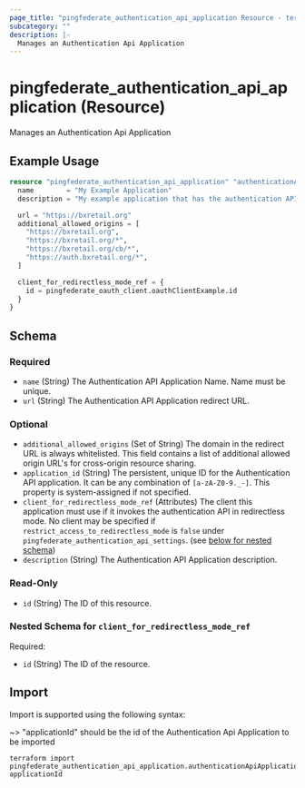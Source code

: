 ```yaml
---
page_title: "pingfederate_authentication_api_application Resource - terraform-provider-pingfederate"
subcategory: ""
description: |-
  Manages an Authentication Api Application
---
```


# pingfederate_authentication_api_application (Resource)

Manages an Authentication Api Application

## Example Usage

```terraform
resource "pingfederate_authentication_api_application" "authenticationApiApplicationExample" {
  name        = "My Example Application"
  description = "My example application that has the authentication API widget embedded, or implements the authentication API directly."

  url = "https://bxretail.org"
  additional_allowed_origins = [
    "https://bxretail.org",
    "https://bxretail.org/*",
    "https://bxretail.org/cb/*",
    "https://auth.bxretail.org/*",
  ]

  client_for_redirectless_mode_ref = {
    id = pingfederate_oauth_client.oauthClientExample.id
  }
}
```

<!-- schema generated by tfplugindocs -->
## Schema

### Required

- `name` (String) The Authentication API Application Name. Name must be unique.
- `url` (String) The Authentication API Application redirect URL.

### Optional

- `additional_allowed_origins` (Set of String) The domain in the redirect URL is always whitelisted. This field contains a list of additional allowed origin URL's for cross-origin resource sharing.
- `application_id` (String) The persistent, unique ID for the Authentication API application. It can be any combination of `[a-zA-Z0-9._-]`. This property is system-assigned if not specified.
- `client_for_redirectless_mode_ref` (Attributes) The client this application must use if it invokes the authentication API in redirectless mode. No client may be specified if `restrict_access_to_redirectless_mode` is `false` under `pingfederate_authentication_api_settings`. (see [below for nested schema](#nestedatt--client_for_redirectless_mode_ref))
- `description` (String) The Authentication API Application description.

### Read-Only

- `id` (String) The ID of this resource.

<a id="nestedatt--client_for_redirectless_mode_ref"></a>
### Nested Schema for `client_for_redirectless_mode_ref`

Required:

- `id` (String) The ID of the resource.

## Import

Import is supported using the following syntax:

~> "applicationId" should be the id of the Authentication Api Application to be imported

```shell
terraform import pingfederate_authentication_api_application.authenticationApiApplication applicationId
```